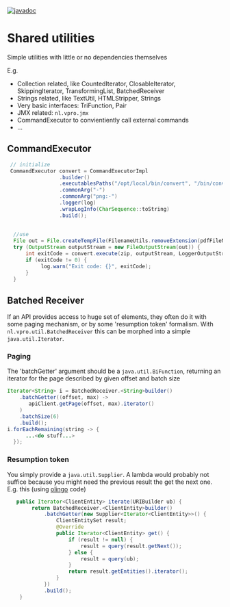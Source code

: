 [![javadoc](http://www.javadoc.io/badge/nl.vpro.shared/vpro-shared-util.svg?color=blue)](http://www.javadoc.io/doc/nl.vpro.shared/vpro-shared-util)


# Shared utilities

Simple utilities with little or no dependencies themselves

E.g. 
- Collection related, like CountedIterator, ClosableIterator,  SkippingIterator, TransformingList, BatchedReceiver
- Strings related, like TextUtil, HTMLStripper, Strings
- Very basic interfaces: TriFunction, Pair
- JMX related: `nl.vpro.jmx`
- CommandExecutor to convientiently call external commands
- ...

## CommandExecutor
```java
 // initialize
 CommandExecutor convert = CommandExecutorImpl
                 .builder()
                 .executablesPaths("/opt/local/bin/convert", "/bin/convert", "/usr/local/bin/convert")
                 .commonArg("-")
                 .commonArg("png:-")
                 .logger(log)
                 .wrapLogInfo(CharSequence::toString)
                 .build();
  
  
  //use 
  File out = File.createTempFile(FilenameUtils.removeExtension(pdfFileName), ".png");
  try (OutputStream outputStream = new FileOutputStream(out)) {
      int exitCode = convert.execute(zip, outputStream, LoggerOutputStream.error(log));
      if (exitCode != 0) {
           log.warn("Exit code: {}", exitCode);
      }
  }
```
## Batched Receiver

If an API provides access to huge set of elements, they often do it with some paging mechanism, or by some 'resumption token' formalism. With `nl.vpro.util.BatchedReceiver` this can be morphed into a simple `java.util.Iterator`.

### Paging
The 'batchGetter' argument should be a `java.util.BiFunction`, returning an iterator for the page described by given offset and batch size
```java
Iterator<String> i = BatchedReceiver.<String>builder()
    .batchGetter((offset, max) ->
       apiClient.getPage(offset, max).iterator()
    )
    .batchSize(6)
    .build();
i.forEachRemaining(string -> {
      ...<do stuff...>
  });
```
### Resumption token
You simply provide a `java.util.Supplier`. A lambda would probably not suffice because you might need the previous result the get the next one. E.g. this (using [olingo](https://olingo.apache.org/doc/odata4/index.html) code) 
```java
   public Iterator<ClientEntity> iterate(URIBuilder ub) {
        return BatchedReceiver.<ClientEntity>builder()
            .batchGetter(new Supplier<Iterator<ClientEntity>>() {
                ClientEntitySet result;
                @Override
                public Iterator<ClientEntity> get() {
                    if (result != null) {
                        result = query(result.getNext());
                    } else {
                        result = query(ub);
                    }
                    return result.getEntities().iterator();
                }
            })
            .build();
    }
```
